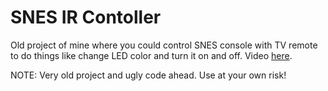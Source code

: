# SNES IR Contoller

Old project of mine where you could control SNES console with TV remote to do
things like change LED color and turn it on and off. Video
[here](https://www.youtube.com/watch?v=DwyQoJ2HVs0).

NOTE: Very old project and ugly code ahead. Use at your own risk!
